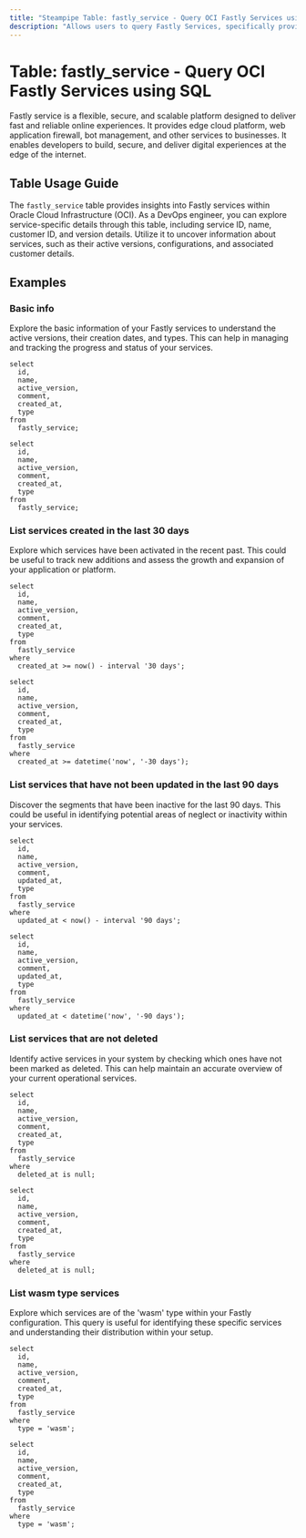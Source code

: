 ```yaml
---
title: "Steampipe Table: fastly_service - Query OCI Fastly Services using SQL"
description: "Allows users to query Fastly Services, specifically providing detailed information about the services like ID, name, customer ID, etc. It also includes details about the version of the services."
---
```


# Table: fastly_service - Query OCI Fastly Services using SQL

Fastly service is a flexible, secure, and scalable platform designed to deliver fast and reliable online experiences. It provides edge cloud platform, web application firewall, bot management, and other services to businesses. It enables developers to build, secure, and deliver digital experiences at the edge of the internet.

## Table Usage Guide

The `fastly_service` table provides insights into Fastly services within Oracle Cloud Infrastructure (OCI). As a DevOps engineer, you can explore service-specific details through this table, including service ID, name, customer ID, and version details. Utilize it to uncover information about services, such as their active versions, configurations, and associated customer details.

## Examples

### Basic info
Explore the basic information of your Fastly services to understand the active versions, their creation dates, and types. This can help in managing and tracking the progress and status of your services.

```sql+postgres
select
  id,
  name,
  active_version,
  comment,
  created_at,
  type
from
  fastly_service;
```

```sql+sqlite
select
  id,
  name,
  active_version,
  comment,
  created_at,
  type
from
  fastly_service;
```

### List services created in the last 30 days
Explore which services have been activated in the recent past. This could be useful to track new additions and assess the growth and expansion of your application or platform.

```sql+postgres
select
  id,
  name,
  active_version,
  comment,
  created_at,
  type
from
  fastly_service
where
  created_at >= now() - interval '30 days';
```

```sql+sqlite
select
  id,
  name,
  active_version,
  comment,
  created_at,
  type
from
  fastly_service
where
  created_at >= datetime('now', '-30 days');
```

### List services that have not been updated in the last 90 days
Discover the segments that have been inactive for the last 90 days. This could be useful in identifying potential areas of neglect or inactivity within your services.

```sql+postgres
select
  id,
  name,
  active_version,
  comment,
  updated_at,
  type
from
  fastly_service
where
  updated_at < now() - interval '90 days';
```

```sql+sqlite
select
  id,
  name,
  active_version,
  comment,
  updated_at,
  type
from
  fastly_service
where
  updated_at < datetime('now', '-90 days');
```

### List services that are not deleted
Identify active services in your system by checking which ones have not been marked as deleted. This can help maintain an accurate overview of your current operational services.

```sql+postgres
select
  id,
  name,
  active_version,
  comment,
  created_at,
  type
from
  fastly_service
where
  deleted_at is null;
```

```sql+sqlite
select
  id,
  name,
  active_version,
  comment,
  created_at,
  type
from
  fastly_service
where
  deleted_at is null;
```

### List wasm type services
Explore which services are of the 'wasm' type within your Fastly configuration. This query is useful for identifying these specific services and understanding their distribution within your setup.

```sql+postgres
select
  id,
  name,
  active_version,
  comment,
  created_at,
  type
from
  fastly_service
where
  type = 'wasm';
```

```sql+sqlite
select
  id,
  name,
  active_version,
  comment,
  created_at,
  type
from
  fastly_service
where
  type = 'wasm';
```